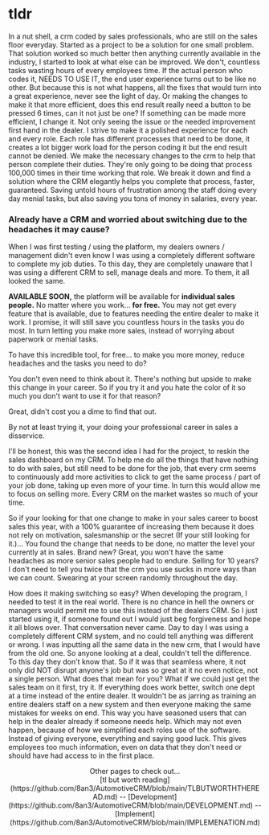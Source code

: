 # tldr

In a nut shell, a crm coded by sales professionals, who are still on the sales floor everyday. Started as a project to be a solution for one small problem. That solution worked so much better then anything currently available in the industry, I started to look at what else can be improved.
We don't, countless tasks wasting hours of every employees time. If the actual person who codes it, NEEDS TO USE IT, the end user experience turns out to be like no other. But because this is not what happens, all the fixes that would turn into a great experience, never see the light of day. Or making the changes to make it that more efficient, does this end result really need a button to be pressed 6 times, can it not just be one? If something can be made more efficient, I change it. Not only seeing the issue or the needed improvement first hand in the dealer. I strive to make it a polished experience for each and every role. Each role has different processes that need to be done, it creates a lot bigger work load for the person coding it but the end result cannot be denied. We make the necessary changes to the crm to help that person complete their duties. They're only going to be doing that process 100,000 times in their time working that role. We break it down and find a solution where the CRM elegantly helps you complete that process, faster, guaranteed. Saving untold hours of frustration among the staff doing every day menial tasks, but also saving you tons of money in salaries, every year.

### Already have a CRM and worried about switching due to the headaches it may cause?

When I was first testing / using the platform, my dealers owners / management didn't even know I was using a completely different software to complete my job duties. To this day, they are completely unaware that I was using a different CRM to sell, manage deals and more. To them, it all looked the same.

**AVAILABLE SOON,** the platform will be available for **individual sales people.** No matter where you work... **for free.** You may not get every feature that is available, due to features needing the entire dealer to make it work. I promise, it will still save you countless hours in the tasks you do most. In turn letting you make more sales, instead of worrying about paperwork or menial tasks.

To have this incredible tool, for free... to make you more money, reduce headaches and the tasks you need to do?

You don't even need to think about it. There's nothing but upside to make this change in your career. So if you try it and you hate the color of it so much you don't want to use it for that reason?

Great, didn't cost you a dime to find that out.

By not at least trying it, your doing your professional career in sales a disservice.

I'll be honest, this was the second idea I had for the project, to reskin the sales dashboard on my CRM. To help me do all the things that have nothing to do with sales, but still need to be done for the job, that every crm seems to continuously add more activities to click to get the same process / part of your job done, taking up even more of your time. In turn this would allow me to focus on selling more. Every CRM on the market wastes so much of your time.

So if your looking for that one change to make in your sales career to boost sales this year, with a 100% guarantee of increasing them because it does not rely on motivation, salesmanship or the secret (If your still looking for it.)... You found the change that needs to be done, no matter the level your currently at in sales. Brand new? Great, you won't have the same headaches as more senior sales people had to endure. Selling for 10 years? I don't need to tell you twice that the crm you use sucks in more ways than we can count. Swearing at your screen randomly throughout the day.

How does it making switching so easy? When developing the program, I needed to test it in the real world. There is no chance in hell the owners or managers would permit me to use this instead of the dealers CRM. So I just started using it, if someone found out I would just beg forgiveness and hope it all blows over. That conversation never came. Day to day I was using a completely different CRM system, and no could tell anything was different or wrong. I was inputting all the same data in the new crm, that I would have from the old one. So anyone looking at a deal, couldn't tell the difference. To this day they don't know that. So if it was that seamless where, it not only did NOT disrupt anyone's job but was so great at it no even notice, not a single person. What does that mean for you? What if we could just get the sales team on it first, try it. If everything does work better, switch one dept at a time instead of the entire dealer. It wouldn't be as jarring as training an entire dealers staff on a new system and then everyone making the same mistakes for weeks on end. This way you have seasoned users that can help in the dealer already if someone needs help. Which may not even happen, because of how we simplified each roles use of the software. Instead of giving everyone, everything and saying good luck. This gives employees too much information, even on data that they don't need or should have had access to in the first place.

<div style="text-align: center;">
Other pages to check out...
</div>

<div style="text-align: center;">
[tl but worth reading](https://github.com/8an3/AutomotiveCRM/blob/main/TLBUTWORTHTHEREAD.md) -- [Development](https://github.com/8an3/AutomotiveCRM/blob/main/DEVELOPMENT.md) -- [Implement](https://github.com/8an3/AutomotiveCRM/blob/main/IMPLEMENATION.md)
</div>
